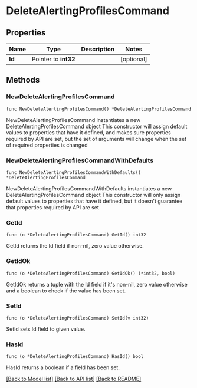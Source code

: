 # DeleteAlertingProfilesCommand

## Properties

Name | Type | Description | Notes
------------ | ------------- | ------------- | -------------
**Id** | Pointer to **int32** |  | [optional] 

## Methods

### NewDeleteAlertingProfilesCommand

`func NewDeleteAlertingProfilesCommand() *DeleteAlertingProfilesCommand`

NewDeleteAlertingProfilesCommand instantiates a new DeleteAlertingProfilesCommand object
This constructor will assign default values to properties that have it defined,
and makes sure properties required by API are set, but the set of arguments
will change when the set of required properties is changed

### NewDeleteAlertingProfilesCommandWithDefaults

`func NewDeleteAlertingProfilesCommandWithDefaults() *DeleteAlertingProfilesCommand`

NewDeleteAlertingProfilesCommandWithDefaults instantiates a new DeleteAlertingProfilesCommand object
This constructor will only assign default values to properties that have it defined,
but it doesn't guarantee that properties required by API are set

### GetId

`func (o *DeleteAlertingProfilesCommand) GetId() int32`

GetId returns the Id field if non-nil, zero value otherwise.

### GetIdOk

`func (o *DeleteAlertingProfilesCommand) GetIdOk() (*int32, bool)`

GetIdOk returns a tuple with the Id field if it's non-nil, zero value otherwise
and a boolean to check if the value has been set.

### SetId

`func (o *DeleteAlertingProfilesCommand) SetId(v int32)`

SetId sets Id field to given value.

### HasId

`func (o *DeleteAlertingProfilesCommand) HasId() bool`

HasId returns a boolean if a field has been set.


[[Back to Model list]](../README.md#documentation-for-models) [[Back to API list]](../README.md#documentation-for-api-endpoints) [[Back to README]](../README.md)


